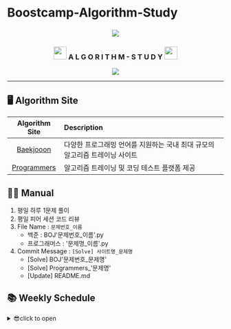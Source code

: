 # Boostcamp-Algorithm-Study

<div align="center">
  <h3><img src="https://user-images.githubusercontent.com/46666296/133788774-1bba4108-db05-4d35-88ac-e355f29040a0.png"/></h3>
  <h3><img src="https://acegif.com/wp-content/uploads/cat-typing-2.gif" height="30"/> A L G O R I T H M - S T U D Y <img src="https://media.giphy.com/media/aNqEFrYVnsS52/giphy.gif?cid=ecf05e47dpsjnrwcxxt71g4kywnpvxivofh5nszjjt0dimq7&rid=giphy.gif" height="30"/></h3>
  <img src="https://img.shields.io/badge/python-3670A0?style=for-the-badge&logo=python&logoColor=ffdd54"/>
</div>

--- 

## 🖥 Algorithm Site
| Algorithm Site | Description |
|:--------------:|:------------|
|[Baekjooon](https://www.acmicpc.net/) | 다양한 프로그래밍 언어를 지원하는 국내 최대 규모의 알고리즘 트레이닝 사이트 |
|[Programmers](https://programmers.co.kr/)| 알고리즘 트레이닝 및 코딩 테스트 플랫폼 제공 |

## 👨‍💻 Manual
1. 평일 하루 1문제 풀이
2. 평일 피어 세션 코드 리뷰
3. File Name : `문제번호_이름`
    - 백준 : BOJ'문제번호_이름'.py  
    - 프로그래머스 : '문제명_이름'.py
5. Commit Message : `[Solve] 사이트명_문제명`
    - [Solve] BOJ'문제번호_문제명' <!--띄어쓰기 X-->
    - [Solve] Programmers_'문제명' <!--띄어쓰기 X-->
    - [Update] README.md
## 📚 Weekly Schedule
<details>
<summary>😎click to open</summary>
<div markdown="1">

|Week| 월요일 | 화요일 | 수요일 | 목요일 | 금요일 |
|:--:|:-:|:-:|:-:|:-:|:-:|
|[Week 1](./Week/Week01/README.md)|||[뒤집기](https://www.acmicpc.net/problem/1439)|[A->B](https://www.acmicpc.net/problem/16953)|[카드2](https://www.acmicpc.net/problem/2164)|
|[Week 2](./Week/Week02/README.md)|[거짓말](https://www.acmicpc.net/problem/1043)|[단속카메라](https://school.programmers.co.kr/learn/courses/30/lessons/42884)|[정수삼각형(1932)](https://www.acmicpc.net/problem/1932)|[평범한 배낭](https://www.acmicpc.net/problem/12865)|[프렌즈4블록](https://school.programmers.co.kr/learn/courses/30/lessons/17679)|
|[Week 3](./Week/Week03/README.md)|[택배 배송](https://www.acmicpc.net/problem/5972)|[124 나라의 숫자](https://school.programmers.co.kr/learn/courses/30/lessons/12899)|[특정 거리의 도시 찾기](https://www.acmicpc.net/problem/18352)|[배열 돌리기1](https://www.acmicpc.net/problem/16926)|[피로도](https://school.programmers.co.kr/learn/courses/30/lessons/87946)|
|[Week 4](./Week/Week04/README.md)|[두 용액](https://www.acmicpc.net/problem/2470)|[성격 유형 검사하기](https://school.programmers.co.kr/learn/courses/30/lessons/118666)|[문자열 압축](https://school.programmers.co.kr/learn/courses/30/lessons/60057)|[적록색약](https://www.acmicpc.net/problem/10026)|[땅따먹기](https://school.programmers.co.kr/learn/courses/30/lessons/12913)|
|[Week 5](./Week/Week05/README.md)|[입국심사](https://school.programmers.co.kr/learn/courses/30/lessons/43238)|[숫자 카드 나누기](https://school.programmers.co.kr/learn/courses/30/lessons/135807)|[]()|[더 맵게](https://school.programmers.co.kr/learn/courses/30/lessons/42626)|[방문 길이](https://school.programmers.co.kr/learn/courses/30/lessons/49994)
</details>
  
